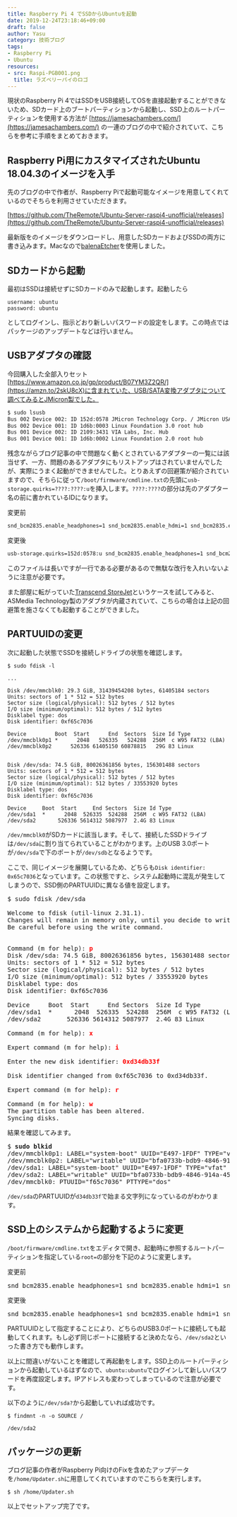 ```yaml
---
title: Raspberry Pi 4 でSSDからUbuntuを起動
date: 2019-12-24T23:18:46+09:00
draft: false
author: Yasu
category: 技術ブログ
tags:
- Raspberry Pi
- Ubuntu
resources:
- src: Raspi-PGB001.png
  title: ラズベリーパイのロゴ
---
```

現状のRaspberry Pi 4ではSSDをUSB接続してOSを直接起動することができないため、SDカード上のブートパーティションから起動し、SSD上のルートパーティションを使用する方法が [https://jamesachambers.com/](https://jamesachambers.com/) の一連のブログの中で紹介されていて、こちらを参考に手順をまとめておきます。

## Raspberry Pi用にカスタマイズされたUbuntu 18.04.3のイメージを入手

先のブログの中で作者が、Raspberry Piで起動可能なイメージを用意してくれているのでそちらを利用させていただきます。

[https://github.com/TheRemote/Ubuntu-Server-raspi4-unofficial/releases](https://github.com/TheRemote/Ubuntu-Server-raspi4-unofficial/releases)

最新版をのイメージをダウンロードし、用意したSDカードおよびSSDの両方に書き込みます。Macなので[balenaEtcher](https://www.balena.io/etcher/)を使用しました。

## SDカードから起動

最初はSSDは接続せずにSDカードのみで起動します。起動したら

```
username: ubuntu
password: ubuntu
```

としてログインし、指示どおり新しいパスワードの設定をします。この時点ではパッケージのアップデートなどは行いません。

## USBアダプタの確認

今回購入した全部入りセット[https://www.amazon.co.jp/gp/product/B07YM3Z2QR/](https://amzn.to/2skU8cX)に含まれていた、USB/SATA変換アダプタについて調べてみるとJMicron製でした。

```bash
$ sudo lsusb
Bus 002 Device 002: ID 152d:0578 JMicron Technology Corp. / JMicron USA Technology Corp.
Bus 002 Device 001: ID 1d6b:0003 Linux Foundation 3.0 root hub
Bus 001 Device 002: ID 2109:3431 VIA Labs, Inc. Hub
Bus 001 Device 001: ID 1d6b:0002 Linux Foundation 2.0 root hub
```

残念ながらブログ記事の中で問題なく動くとされているアダプターの一覧には該当せず、一方、問題のあるアダプタにもリストアップはされていませんでしたが、実際にうまく起動ができませんでした。とりあえずの回避策が紹介されていますので、そちらに従って`/boot/firmware/cmdline.txt`の先頭に`usb-storage.quirks=????:????:u`を挿入します。`????:????`の部分は先のアダプター名の前に書かれているIDになります。

変更前

```bash
snd_bcm2835.enable_headphones=1 snd_bcm2835.enable_hdmi=1 snd_bcm2835.enable_compat_alsa=0 dwc_otg.lpm_enable=0 console=serial0,115200 console=tty1 fsck.repair=yes fsck.mode=auto root=/dev/mmcblk0p2 rootfstype=ext4 elevator=deadline rootwait
```

変更後

```bash
usb-storage.quirks=152d:0578:u snd_bcm2835.enable_headphones=1 snd_bcm2835.enable_hdmi=1 snd_bcm2835.enable_compat_alsa=0 dwc_otg.lpm_enable=0 console=serial0,115200 console=tty1 fsck.repair=yes fsck.mode=auto root=/dev/mmcblk0p2 rootfstype=ext4 elevator=deadline rootwait
```

このファイルは長いですが一行である必要があるので無駄な改行を入れいないように注意が必要です。

また部屋に転がっていた[Transcend StoreJet](https://amzn.to/2QekO77)というケースを試してみると、ASMedia Technology製のアダプタが内蔵されていて、こちらの場合は上記の回避策を施さなくても起動することができました。

## PARTUUIDの変更

次に起動した状態でSSDを接続しドライブの状態を確認します。

```
$ sudo fdisk -l

...

Disk /dev/mmcblk0: 29.3 GiB, 31439454208 bytes, 61405184 sectors
Units: sectors of 1 * 512 = 512 bytes
Sector size (logical/physical): 512 bytes / 512 bytes
I/O size (minimum/optimal): 512 bytes / 512 bytes
Disklabel type: dos
Disk identifier: 0xf65c7036

Device         Boot  Start      End  Sectors  Size Id Type
/dev/mmcblk0p1 *      2048   526335   524288  256M  c W95 FAT32 (LBA)
/dev/mmcblk0p2      526336 61405150 60878815   29G 83 Linux


Disk /dev/sda: 74.5 GiB, 80026361856 bytes, 156301488 sectors
Units: sectors of 1 * 512 = 512 bytes
Sector size (logical/physical): 512 bytes / 512 bytes
I/O size (minimum/optimal): 512 bytes / 33553920 bytes
Disklabel type: dos
Disk identifier: 0xf65c7036

Device     Boot  Start     End Sectors  Size Id Type
/dev/sda1  *      2048  526335  524288  256M  c W95 FAT32 (LBA)
/dev/sda2       526336 5614312 5087977  2.4G 83 Linux
```

`/dev/mmcblk0`がSDカードに該当します。そして、接続したSSDドライブは`/dev/sda`に割り当てられていることがわかります。上のUSB 3.0ポートが`/dev/sda`で下のポートが`/dev/sdb`となるようです。

ここで、同じイメージを展開しているため、どちらも`Disk identifier: 0x65c7036`となっています。この状態ですと、システム起動時に混乱が発生してしまうので、SSD側のPARTUUIDに異なる値を設定します。

<pre>
$ sudo fdisk /dev/sda

Welcome to fdisk (util-linux 2.31.1).
Changes will remain in memory only, until you decide to write them.
Be careful before using the write command.


Command (m for help): <font color="red"><b>p</b></font>
Disk /dev/sda: 74.5 GiB, 80026361856 bytes, 156301488 sectors
Units: sectors of 1 * 512 = 512 bytes
Sector size (logical/physical): 512 bytes / 512 bytes
I/O size (minimum/optimal): 512 bytes / 33553920 bytes
Disklabel type: dos
Disk identifier: 0xf65c7036

Device     Boot  Start     End Sectors  Size Id Type
/dev/sda1  *      2048  526335  524288  256M  c W95 FAT32 (LBA)
/dev/sda2       526336 5614312 5087977  2.4G 83 Linux

Command (m for help): <font color="red"><b>x</b></font>

Expert command (m for help): <font color="red"><b>i</b></font>

Enter the new disk identifier: <font color="red"><b>0xd34db33f</b></font>

Disk identifier changed from 0xf65c7036 to 0xd34db33f.

Expert command (m for help): <font color="red"><b>r</b></font>

Command (m for help): <font color="red"><b>w</b></font>
The partition table has been altered.
Syncing disks.
</pre>

結果を確認してみます。

<pre>
$ <b>sudo blkid</b>
/dev/mmcblk0p1: LABEL="system-boot" UUID="E497-1FDF" TYPE="vfat" PARTUUID="f65c7036-01"
/dev/mmcblk0p2: LABEL="writable" UUID="bfa0733b-bdb9-4846-914a-45160bac3ed0" TYPE="ext4" PARTUUID="f65c7036-02"
/dev/sda1: LABEL="system-boot" UUID="E497-1FDF" TYPE="vfat" PARTUUID="d34db33f-01"
/dev/sda2: LABEL="writable" UUID="bfa0733b-bdb9-4846-914a-45160bac3ed0" TYPE="ext4" PARTUUID="d34db33f-02"
/dev/mmcblk0: PTUUID="f65c7036" PTTYPE="dos"
</pre>

`/dev/sda`のPARTUUIDが`d34db33f`で始まる文字列になっているのがわかります。

## SSD上のシステムから起動するように変更

`/boot/firmware/cmdline.txt`をエディタで開き、起動時に参照するルートパーティションを指定している`root=`の部分を下記のように変更します。

変更前

<pre>
snd_bcm2835.enable_headphones=1 snd_bcm2835.enable_hdmi=1 snd_bcm2835.enable_compat_alsa=0 dwc_otg.lpm_enable=0 console=serial0,115200 console=tty1 fsck.repair=yes fsck.mode=auto root=<b>/dev/mmcblk0p2</b> rootfstype=ext4 elevator=deadline rootwait
</pre>

変更後

<pre>
snd_bcm2835.enable_headphones=1 snd_bcm2835.enable_hdmi=1 snd_bcm2835.enable_compat_alsa=0 dwc_otg.lpm_enable=0 console=serial0,115200 console=tty1 fsck.repair=yes fsck.mode=auto root=<b>PARTUUID=d34db33f-02</b> rootfstype=ext4 elevator=deadline rootwait
</pre>

PARTUUIDとして指定することにより、どちらのUSB3.0ポートに接続しても起動してくれます。もし必ず同じポートに接続すると決めたなら、`/dev/sda2`といった書き方でも動作します。

以上に間違いがないことを確認して再起動をします。SSD上のルートパーティションから起動しているはずなので、`ubuntu:ubuntu`でログインして新しいパスワードを再度設定します。IPアドレスも変わってしまっているので注意が必要です。

以下のように`/dev/sda?`から起動していれば成功です。

```
$ findmnt -n -o SOURCE /

/dev/sda2
```

## パッケージの更新

ブログ記事の作者がRaspberry Pi向けのFixを含めたアップデータを`/home/Updater.sh`に用意してくれていますのでこちらを実行します。

```
$ sh /home/Updater.sh
```

以上でセットアップ完了です。

